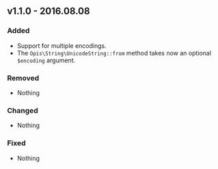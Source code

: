 ## v1.1.0 - 2016.08.08
### Added
- Support for multiple encodings.
- The `Opis\String\UnicodeString::from` method takes now an optional
`$encoding` argument.

### Removed
- Nothing

### Changed
- Nothing

### Fixed
- Nothing